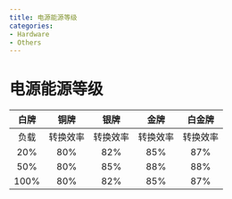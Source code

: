 ```yaml
---
title: 电源能源等级
categories:
- Hardware
- Others
---
```

# 电源能源等级

白牌|	铜牌|	银牌|	金牌|	白金牌
:---:|:---:|:---:|:---:|:---:
负载|	转换效率| 转换效率 | 转换效率 | 转换效率
20%|	80%|	82%|	85%	|87%
50%	|80%|	85%	|88%|	88%
100%|	80%	|82%|	85%	|87%